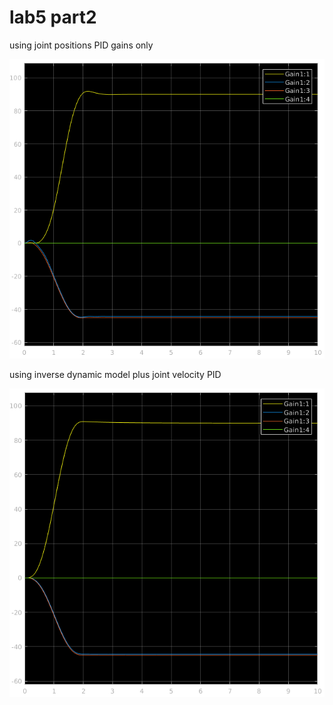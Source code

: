 # lab5 part2
using joint positions PID gains only

![using joint positions PID gains only ](https://github.com/ORaZn/robt403labs/blob/main/Lab%205%20part%202-20201022/plot1.png)

using inverse dynamic model plus joint velocity PID

![using inverse dynamic model plus joint velocity PID ](https://github.com/ORaZn/robt403labs/blob/main/Lab%205%20part%202-20201022/plot2.png)
